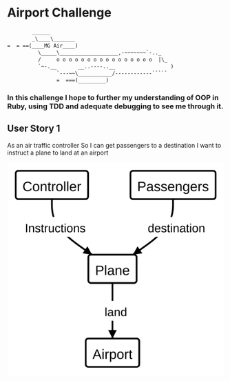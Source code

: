 Airport Challenge
=================

```
        ______
        _\____\_______
=  = ==(____MG Air____)
          \_____\___________________,-~~~~~~~`-.._
          /     o o o o o o o o o o o o o o o o  |\_
          `~-.__       __..----..__                  )
                `---~~\___________/------------`````
                =  ===(_________)

```

### In this challenge I hope to further my understanding of OOP in Ruby, using TDD and adequate debugging to see me through it.

## User Story 1

As an air traffic controller 
So I can get passengers to a destination 
I want to instruct a plane to land at an airport

![Diagram 1](https://github.com/Djura22/airport_challenge/blob/master/user_story_1.svg?raw=true)
